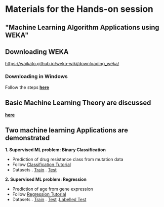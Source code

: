 # Materials for the Hands-on session
## "Machine Learning Algorithm Applications using WEKA"

## Downloading WEKA
https://waikato.github.io/weka-wiki/downloading_weka/
### Downloading in Windows
Follow the steps **[here](https://github.com/AbhirupaGhosh/WEKA-tutorial/blob/main/Weka-installation.pdf)**

## Basic Machine Learning Theory are discussed 
**[here](https://github.com/AbhirupaGhosh/WEKA-tutorial/blob/main/workshop-Presentation.pdf)**

## Two machine learning Applications are demonstrated 

**1. Supervised ML problem: Binary Classification**
   - Prediction of drug resistance class from mutation data
   - Follow [Classification Tutorial](https://github.com/AbhirupaGhosh/WEKA-tutorial/blob/main/classification-tutorial.pdf)
   - Datasets . [Train](https://github.com/AbhirupaGhosh/WEKA-tutorial/blob/main/data/Classification_train.csv) . [Test](https://github.com/AbhirupaGhosh/WEKA-tutorial/blob/main/data/Classification_test.csv) 

**2. Supervised ML problem: Regression**
  - Prediction of age from gene expression
  - Follow [Regression Tutorial](https://github.com/AbhirupaGhosh/WEKA-tutorial/blob/main/regression-tutorial.pdf)
  - Datasets . [Train](https://github.com/AbhirupaGhosh/WEKA-tutorial/blob/main/data/Regression_train.csv) . [Test](https://github.com/AbhirupaGhosh/WEKA-tutorial/blob/main/data/Regression_test.csv) .[Labelled Test](https://github.com/AbhirupaGhosh/WEKA-tutorial/blob/main/data/Regression_test_labelled.csv)
